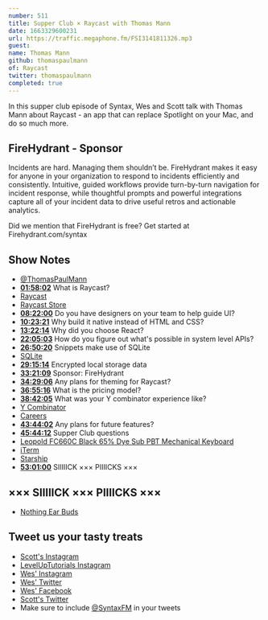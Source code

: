 ```yaml
---
number: 511
title: Supper Club × Raycast with Thomas Mann
date: 1663329600231
url: https://traffic.megaphone.fm/FSI3141811326.mp3
guest: 
name: Thomas Mann
github: thomaspaulmann
of: Raycast
twitter: thomaspaulmann
completed: true
---
```


In this supper club episode of Syntax, Wes and Scott talk with Thomas Mann about Raycast - an app that can replace Spotlight on your Mac, and do so much more.

## FireHydrant - Sponsor

Incidents are hard. Managing them shouldn’t be. FireHydrant makes it easy for anyone in your organization to respond to incidents efficiently and consistently. Intuitive, guided workflows provide turn-by-turn navigation for incident response, while thoughtful prompts and powerful integrations capture all of your incident data to drive useful retros and actionable analytics.

Did we mention that FireHydrant is free? Get started at Firehydrant.com/syntax

## Show Notes

- [@ThomasPaulMann](https://twitter.com/thomaspaulmann)
- **[01:58:02](#t=01:58)** What is Raycast?
- [Raycast](https://www.raycast.com)
- [Raycast Store](https://www.raycast.com/store)
- **[08:22:00](#t=08:22)** Do you have designers on your team to help guide UI?
- **[10:23:21](#t=10:23)** Why build it native instead of HTML and CSS?
- **[13:22:14](#t=13:22)** Why did you choose React?
- **[22:05:03](#t=22:05)** How do you figure out what's possible in system level APIs?
- **[26:50:20](#t=26:50)** Snippets make use of SQLite
- [SQLite](https://www.sqlite.org)
- **[29:15:14](#t=29:15)** Encrypted local storage data
- **[33:21:09](#t=33:21)** Sponsor: FireHydrant
- **[34:29:06](#t=34:29)** Any plans for theming for Raycast?
- **[36:55:16](#t=36:55)** What is the pricing model?
- **[38:42:05](#t=38:42)** What was your Y combinator experience like?
- [Y Combinator](https://www.ycombinator.com)
- [Careers](https://www.raycast.com/careers)
- **[43:44:02](#t=43:44)** Any plans for future features?
- **[45:44:12](#t=45:44)** Supper Club questions
- [Leopold FC660C Black 65% Dye Sub PBT Mechanical Keyboard](https://mechanicalkeyboards.com/shop/index.php?l=product_detail&p=4097)
- [iTerm](https://iterm2.com)
- [Starship](https://starship.rs)
- **[53:01:00](#t=53:01)** SIIIIICK ××× PIIIICKS ×××

## ××× SIIIIICK ××× PIIIICKS ×××

- [Nothing Ear Buds](https://ca-en.nothing.tech/products/ear-1)

## Tweet us your tasty treats

- [Scott's Instagram](https://www.instagram.com/stolinski/)
- [LevelUpTutorials Instagram](https://www.instagram.com/LevelUpTutorials/)
- [Wes' Instagram](https://www.instagram.com/wesbos/)
- [Wes' Twitter](https://twitter.com/wesbos)
- [Wes' Facebook](https://www.facebook.com/wesbos.developer)
- [Scott's Twitter](https://twitter.com/stolinski)
- Make sure to include [@SyntaxFM](https://twitter.com/SyntaxFM) in your tweets
